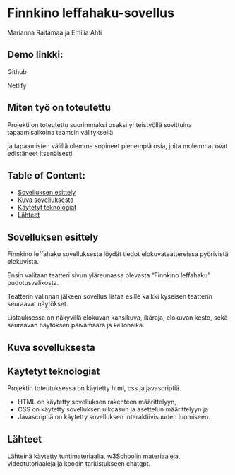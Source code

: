 # Finnkino leffahaku-sovellus
Marianna Raitamaa ja Emilia Ahti

## Demo linkki:
<p>Github</p>
<p>Netlify</p>

## Miten työ on toteutettu
<p>Projekti on toteutettu suurimmaksi osaksi yhteistyöllä sovittuina tapaamisaikoina teamsin välityksellä</p>  
<p>ja tapaamisten välillä olemme sopineet pienempiä osia, joita molemmat ovat edistäneet itsenäisesti.</p>

## Table of Content:

- [Sovelluksen esittely](#about-the-app)
- [Kuva sovelluksesta](#screenshots)
- [Käytetyt teknologiat](#technologies)
- [Lähteet](#credits)

## Sovelluksen esittely
<p>Finnkino leffahaku sovelluksesta löydät tiedot elokuvateattereissa pyörivistä elokuvista. </p>
<p>Ensin valitaan teatteri sivun yläreunassa olevasta “Finnkino leffahaku” pudotusvalikosta. </p>
<p>Teatterin valinnan jälkeen sovellus listaa esille kaikki kyseisen teatterin seuraavat näytökset. </p>
<p>Listauksessa on näkyvillä elokuvan kansikuva, ikäraja, elokuvan kesto, sekä seuraavan näytöksen päivämäärä ja kellonaika. </p>

## Kuva sovelluksesta

## Käytetyt teknologiat
<p>Projektin toteutuksessa on käytetty html, css ja javascriptiä.</p>
<ul>
  <li>HTML on käytetty sovelluksen rakenteen määrittelyyn,</li>
  <li>CSS on käytetty sovelluksen ulkoasun ja asettelun määrittelyyn ja</li>
  <li>Javascriptiä on käytetty sovelluksen interaktiivisuuden luomiseen.</li>
</ul>

## Lähteet
<p>Lähteinä käytetty tuntimateriaalia, w3Schoolin materiaaleja, videotutoriaaleja ja koodin tarkistukseen chatgpt.</p>
